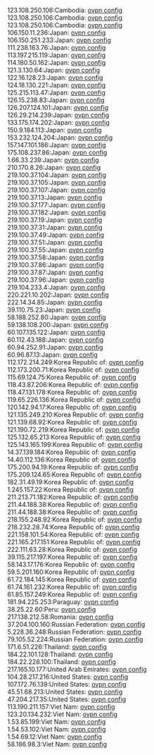 123.108.250.106:Cambodia: [ovpn config](vpn/123_108_250_106.ovpn)  
123.108.250.106:Cambodia: [ovpn config](vpn/123_108_250_106.ovpn)  
123.108.250.106:Cambodia: [ovpn config](vpn/123_108_250_106.ovpn)  
106.150.11.236:Japan: [ovpn config](vpn/106_150_11_236.ovpn)  
106.150.251.233:Japan: [ovpn config](vpn/106_150_251_233.ovpn)  
111.238.163.76:Japan: [ovpn config](vpn/111_238_163_76.ovpn)  
113.197.215.119:Japan: [ovpn config](vpn/113_197_215_119.ovpn)  
114.180.50.162:Japan: [ovpn config](vpn/114_180_50_162.ovpn)  
121.3.130.64:Japan: [ovpn config](vpn/121_3_130_64.ovpn)  
122.16.128.23:Japan: [ovpn config](vpn/122_16_128_23.ovpn)  
124.18.130.221:Japan: [ovpn config](vpn/124_18_130_221.ovpn)  
125.215.113.47:Japan: [ovpn config](vpn/125_215_113_47.ovpn)  
126.15.238.83:Japan: [ovpn config](vpn/126_15_238_83.ovpn)  
126.207.124.101:Japan: [ovpn config](vpn/126_207_124_101.ovpn)  
126.29.214.239:Japan: [ovpn config](vpn/126_29_214_239.ovpn)  
133.175.174.202:Japan: [ovpn config](vpn/133_175_174_202.ovpn)  
150.9.184.113:Japan: [ovpn config](vpn/150_9_184_113.ovpn)  
153.232.124.204:Japan: [ovpn config](vpn/153_232_124_204.ovpn)  
157.147.101.186:Japan: [ovpn config](vpn/157_147_101_186.ovpn)  
175.108.237.86:Japan: [ovpn config](vpn/175_108_237_86.ovpn)  
1.66.33.239:Japan: [ovpn config](vpn/1_66_33_239.ovpn)  
210.170.8.26:Japan: [ovpn config](vpn/210_170_8_26.ovpn)  
219.100.37.104:Japan: [ovpn config](vpn/219_100_37_104.ovpn)  
219.100.37.105:Japan: [ovpn config](vpn/219_100_37_105.ovpn)  
219.100.37.107:Japan: [ovpn config](vpn/219_100_37_107.ovpn)  
219.100.37.13:Japan: [ovpn config](vpn/219_100_37_13.ovpn)  
219.100.37.177:Japan: [ovpn config](vpn/219_100_37_177.ovpn)  
219.100.37.182:Japan: [ovpn config](vpn/219_100_37_182.ovpn)  
219.100.37.19:Japan: [ovpn config](vpn/219_100_37_19.ovpn)  
219.100.37.31:Japan: [ovpn config](vpn/219_100_37_31.ovpn)  
219.100.37.49:Japan: [ovpn config](vpn/219_100_37_49.ovpn)  
219.100.37.51:Japan: [ovpn config](vpn/219_100_37_51.ovpn)  
219.100.37.55:Japan: [ovpn config](vpn/219_100_37_55.ovpn)  
219.100.37.58:Japan: [ovpn config](vpn/219_100_37_58.ovpn)  
219.100.37.86:Japan: [ovpn config](vpn/219_100_37_86.ovpn)  
219.100.37.87:Japan: [ovpn config](vpn/219_100_37_87.ovpn)  
219.100.37.96:Japan: [ovpn config](vpn/219_100_37_96.ovpn)  
219.104.233.4:Japan: [ovpn config](vpn/219_104_233_4.ovpn)  
220.221.10.202:Japan: [ovpn config](vpn/220_221_10_202.ovpn)  
222.14.34.85:Japan: [ovpn config](vpn/222_14_34_85.ovpn)  
39.110.75.23:Japan: [ovpn config](vpn/39_110_75_23.ovpn)  
58.188.252.80:Japan: [ovpn config](vpn/58_188_252_80.ovpn)  
59.138.108.200:Japan: [ovpn config](vpn/59_138_108_200.ovpn)  
60.107.135.122:Japan: [ovpn config](vpn/60_107_135_122.ovpn)  
60.112.43.188:Japan: [ovpn config](vpn/60_112_43_188.ovpn)  
60.94.252.91:Japan: [ovpn config](vpn/60_94_252_91.ovpn)  
60.96.87.13:Japan: [ovpn config](vpn/60_96_87_13.ovpn)  
112.172.214.249:Korea Republic of: [ovpn config](vpn/112_172_214_249.ovpn)  
112.173.200.71:Korea Republic of: [ovpn config](vpn/112_173_200_71.ovpn)  
115.69.124.75:Korea Republic of: [ovpn config](vpn/115_69_124_75.ovpn)  
118.43.87.206:Korea Republic of: [ovpn config](vpn/118_43_87_206.ovpn)  
118.47.131.178:Korea Republic of: [ovpn config](vpn/118_47_131_178.ovpn)  
119.65.226.136:Korea Republic of: [ovpn config](vpn/119_65_226_136.ovpn)  
120.142.94.17:Korea Republic of: [ovpn config](vpn/120_142_94_17.ovpn)  
121.135.249.210:Korea Republic of: [ovpn config](vpn/121_135_249_210.ovpn)  
121.139.68.92:Korea Republic of: [ovpn config](vpn/121_139_68_92.ovpn)  
121.190.72.219:Korea Republic of: [ovpn config](vpn/121_190_72_219.ovpn)  
125.132.65.213:Korea Republic of: [ovpn config](vpn/125_132_65_213.ovpn)  
125.143.165.199:Korea Republic of: [ovpn config](vpn/125_143_165_199.ovpn)  
14.37.139.184:Korea Republic of: [ovpn config](vpn/14_37_139_184.ovpn)  
14.40.112.136:Korea Republic of: [ovpn config](vpn/14_40_112_136.ovpn)  
175.200.94.19:Korea Republic of: [ovpn config](vpn/175_200_94_19.ovpn)  
175.209.124.65:Korea Republic of: [ovpn config](vpn/175_209_124_65.ovpn)  
182.31.49.19:Korea Republic of: [ovpn config](vpn/182_31_49_19.ovpn)  
1.245.157.22:Korea Republic of: [ovpn config](vpn/1_245_157_22.ovpn)  
211.213.71.182:Korea Republic of: [ovpn config](vpn/211_213_71_182.ovpn)  
211.44.188.38:Korea Republic of: [ovpn config](vpn/211_44_188_38.ovpn)  
211.44.188.38:Korea Republic of: [ovpn config](vpn/211_44_188_38.ovpn)  
218.155.248.92:Korea Republic of: [ovpn config](vpn/218_155_248_92.ovpn)  
218.232.28.74:Korea Republic of: [ovpn config](vpn/218_232_28_74.ovpn)  
221.158.101.54:Korea Republic of: [ovpn config](vpn/221_158_101_54.ovpn)  
221.165.217.151:Korea Republic of: [ovpn config](vpn/221_165_217_151.ovpn)  
222.111.63.28:Korea Republic of: [ovpn config](vpn/222_111_63_28.ovpn)  
39.115.217.197:Korea Republic of: [ovpn config](vpn/39_115_217_197.ovpn)  
58.143.17.176:Korea Republic of: [ovpn config](vpn/58_143_17_176.ovpn)  
59.5.201.160:Korea Republic of: [ovpn config](vpn/59_5_201_160.ovpn)  
61.72.184.145:Korea Republic of: [ovpn config](vpn/61_72_184_145.ovpn)  
61.74.161.232:Korea Republic of: [ovpn config](vpn/61_74_161_232.ovpn)  
61.85.157.249:Korea Republic of: [ovpn config](vpn/61_85_157_249.ovpn)  
181.94.225.253:Paraguay: [ovpn config](vpn/181_94_225_253.ovpn)  
38.25.22.60:Peru: [ovpn config](vpn/38_25_22_60.ovpn)  
217.138.212.58:Romania: [ovpn config](vpn/217_138_212_58.ovpn)  
37.204.100.160:Russian Federation: [ovpn config](vpn/37_204_100_160.ovpn)  
5.228.36.248:Russian Federation: [ovpn config](vpn/5_228_36_248.ovpn)  
79.105.52.224:Russian Federation: [ovpn config](vpn/79_105_52_224.ovpn)  
171.6.51.226:Thailand: [ovpn config](vpn/171_6_51_226.ovpn)  
184.22.101.128:Thailand: [ovpn config](vpn/184_22_101_128.ovpn)  
184.22.228.100:Thailand: [ovpn config](vpn/184_22_228_100.ovpn)  
217.165.10.177:United Arab Emirates: [ovpn config](vpn/217_165_10_177.ovpn)  
104.28.217.216:United States: [ovpn config](vpn/104_28_217_216.ovpn)  
107.172.76.139:United States: [ovpn config](vpn/107_172_76_139.ovpn)  
45.51.68.213:United States: [ovpn config](vpn/45_51_68_213.ovpn)  
47.204.217.35:United States: [ovpn config](vpn/47_204_217_35.ovpn)  
113.190.211.157:Viet Nam: [ovpn config](vpn/113_190_211_157.ovpn)  
123.20.134.232:Viet Nam: [ovpn config](vpn/123_20_134_232.ovpn)  
1.53.85.199:Viet Nam: [ovpn config](vpn/1_53_85_199.ovpn)  
1.54.53.102:Viet Nam: [ovpn config](vpn/1_54_53_102.ovpn)  
1.54.69.12:Viet Nam: [ovpn config](vpn/1_54_69_12.ovpn)  
58.186.98.3:Viet Nam: [ovpn config](vpn/58_186_98_3.ovpn)  
